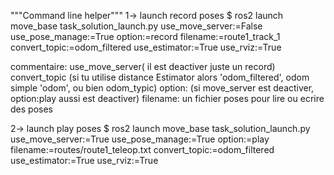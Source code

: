"""Command line helper"""
1-> launch record poses
$ ros2 launch move_base task_solution_launch.py use_move_server:=False use_pose_manage:=True option:=record filename:=route1_track_1 convert_topic:=odom_filtered use_estimator:=True use_rviz:=True

commentaire: use_move_server( il est deactiver juste un record)
	     convert_topic (si tu utilise distance Estimator alors 'odom_filtered', odom simple 'odom', ou bien odom_typic)
             option: (si move_server est deactiver, option:play aussi est deactiver)
             filename: un fichier poses pour lire ou ecrire des poses

2-> launch play poses
$ ros2 launch move_base task_solution_launch.py use_move_server:=True use_pose_manage:=True option:=play filename:=routes/route1_teleop.txt convert_topic:=odom_filtered use_estimator:=True use_rviz:=True
